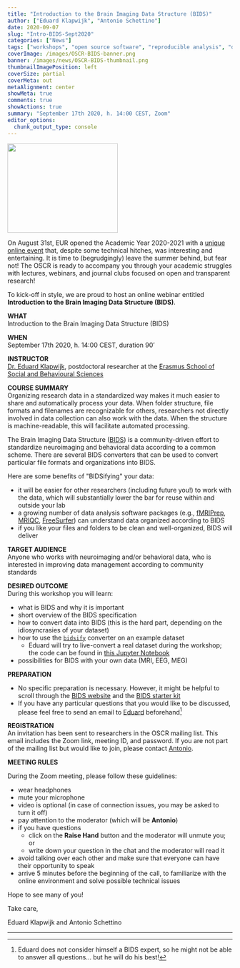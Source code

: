 ```yaml
---
title: "Introduction to the Brain Imaging Data Structure (BIDS)"
author: ["Eduard Klapwijk", "Antonio Schettino"]
date: 2020-09-07
slug: "Intro-BIDS-Sept2020"
categories: ["News"]
tags: ["workshops", "open source software", "reproducible analysis", "data management"]
coverImage: /images/OSCR-BIDS-banner.png
banner: /images/news/OSCR-BIDS-thumbnail.png
thumbnailImagePosition: left
coverSize: partial
coverMeta: out
metaAlignment: center
showMeta: true
comments: true
showActions: true
summary: "September 17th 2020, h. 14:00 CEST, Zoom"
editor_options: 
  chunk_output_type: console
---
```

<img border="0" alt="" src="/images/news/OSCR-BIDS-thumbnail.png" width="70%" height="200" align="center">


On August 31st, EUR opened the Academic Year 2020-2021 with a [unique online event](https://www.eur.nl/en/about-eur/events/opening-academic-year) that, despite some technical hitches, was interesting and entertaining. It is time to (begrudgingly) leave the summer behind, but fear not! The OSCR is ready to accompany you through your academic struggles with lectures, webinars, and journal clubs focused on open and transparent research!

To kick-off in style, we are proud to host an online webinar entitled **Introduction to the Brain Imaging Data Structure (BIDS)**.

**WHAT**   
Introduction to the Brain Imaging Data Structure (BIDS)

**WHEN**   
September 17th 2020, h. 14:00 CEST, duration 90’

**INSTRUCTOR**   
[Dr. Eduard Klapwijk](https://www.openscience-rotterdam.com/2020/05/klapwijk/), postdoctoral researcher at the [Erasmus School of Social and Behavioural Sciences](https://www.eur.nl/en/essb/)

**COURSE SUMMARY**   
Organizing research data in a standardized way makes it much easier to share and automatically process your data. When folder structure, file formats and filenames are recognizable for others, researchers not directly involved in data collection can also work with the data. When the structure is machine-readable, this will facilitate automated processing.
 
The Brain Imaging Data Structure ([BIDS](https://bids.neuroimaging.io)) is a community-driven effort to standardize neuroimaging and behavioral data according to a common scheme. There are several BIDS converters that can be used to convert particular file formats and organizations into BIDS. 

Here are some benefits of "BIDSifying" your data:

- it will be easier for other researchers (including future you!) to work with the data, which will substantially lower the bar for reuse within and outside your lab
- a growing number of data analysis software packages (e.g., [fMRIPrep](https://fmriprep.org/en/stable/), [MRIQC](https://mriqc.readthedocs.io/en/stable/), [FreeSurfer](https://surfer.nmr.mgh.harvard.edu/)) can understand data organized according to BIDS
- if you like your files and folders to be clean and well-organized, BIDS will deliver

**TARGET AUDIENCE**   
Anyone who works with neuroimaging and/or behavioral data, who is interested in improving data management according to community standards

**DESIRED OUTCOME**   
During this workshop you will learn:

- what is BIDS and why it is important
- short overview of the BIDS specification
- how to convert data into BIDS (this is the hard part, depending on the idiosyncrasies of your dataset)
- how to use the [```bidsify```](https://github.com/NILAB-UvA/bidsify) converter on an example dataset
  - Eduard will try to live-convert a real dataset during the workshop; the code can be found in [this Jupyter Notebook](https://github.com/eur-synclab/bidsification/blob/master/SYNClab_bidsify.ipynb)
- possibilities for BIDS with your own data (MRI, EEG, MEG)

**PREPARATION**   

- No specific preparation is necessary. However, it might be helpful to scroll through the [BIDS website](https://bids.neuroimaging.io/index.html) and the [BIDS starter kit](https://github.com/bids-standard/bids-starter-kit)
- If you have any particular questions that you would like to be discussed, please feel free to send an email to [Eduard](mailto:e.klapwijk@essb.eur.nl) beforehand[^1]

**REGISTRATION**   
An invitation has been sent to researchers in the OSCR mailing list. This email includes the Zoom link, meeting ID, and password. If you are not part of the mailing list but would like to join, please contact [Antonio](mailto:schettino@eur.nl).

**MEETING RULES**   

During the Zoom meeting, please follow these guidelines:

* wear headphones
* mute your microphone
* video is optional (in case of connection issues, you may be asked to turn it off)
* pay attention to the moderator (which will be **Antonio**)
* if you have questions
  - click on the **Raise Hand** button and the moderator will unmute you; or
  - write down your question in the chat and the moderator will read it
* avoid talking over each other and make sure that everyone can have their opportunity to speak
* arrive 5 minutes before the beginning of the call, to familiarize with the online environment and solve possible technical issues

Hope to see many of you!

Take care,

Eduard Klapwijk and Antonio Schettino

***

[^1]: Eduard does not consider himself a BIDS expert, so he might not be able to answer all questions... but he will do his best!
